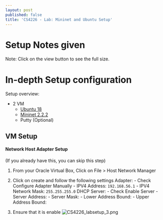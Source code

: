 ```yaml
---
layout: post
published: false
title: 'CS4226 - Lab: Mininet and Ubuntu Setup'
---
```

# Setup Notes given

Note: Click on the view button to see the full size.

# In-depth Setup configuration

Setup overview:
- 2 VM
	- [Ubuntu 18](https://releases.ubuntu.com/18.04.6/ubuntu-18.04.6-desktop-amd64.iso)
    - [Mininet 2.2.2](https://github.com/mininet/mininet/releases/download/2.2.2/mininet-2.2.2-170321-ubuntu-14.04.4-server-amd64.zip)
    - Putty (Optional)
    
## VM Setup

#### Network Host Adapter Setup

(If you already have this, you can skip this step)

1. From your Oracle Virtual Box, Click on File > Host Network Manager

2. Click on create and follow the following settings
	Adapter:
    	- Check Configure Adapter Manually
        - IPV4 Address: `192.168.56.1`
        - IPV4 Network Mask: `255.255.255.0`
    DHCP Server:
    	- Check Enable Server
    	- Server Address:
        - Server Mask:
        - Lower Address Bound:
        - Upper Address Bound: 
3. Ensure that it is enable
![CS4226_labsetup_3.png]({{site.baseurl}}/img/CS4226_labsetup_3.png)

